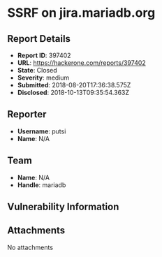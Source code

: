 # SSRF on jira.mariadb.org

## Report Details
- **Report ID**: 397402
- **URL**: https://hackerone.com/reports/397402
- **State**: Closed
- **Severity**: medium
- **Submitted**: 2018-08-20T17:36:38.575Z
- **Disclosed**: 2018-10-13T09:35:54.363Z

## Reporter
- **Username**: putsi
- **Name**: N/A

## Team
- **Name**: N/A
- **Handle**: mariadb

## Vulnerability Information


## Attachments
No attachments
